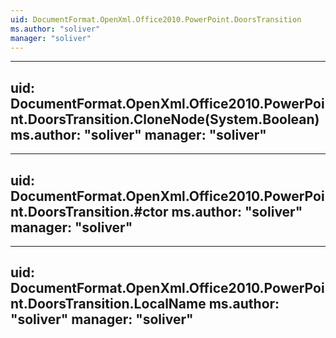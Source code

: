 ```yaml
---
uid: DocumentFormat.OpenXml.Office2010.PowerPoint.DoorsTransition
ms.author: "soliver"
manager: "soliver"
---
```


---
uid: DocumentFormat.OpenXml.Office2010.PowerPoint.DoorsTransition.CloneNode(System.Boolean)
ms.author: "soliver"
manager: "soliver"
---

---
uid: DocumentFormat.OpenXml.Office2010.PowerPoint.DoorsTransition.#ctor
ms.author: "soliver"
manager: "soliver"
---

---
uid: DocumentFormat.OpenXml.Office2010.PowerPoint.DoorsTransition.LocalName
ms.author: "soliver"
manager: "soliver"
---
